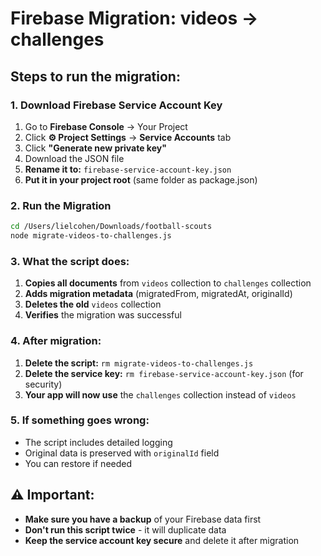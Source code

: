 # Firebase Migration: videos → challenges

## Steps to run the migration:

### 1. Download Firebase Service Account Key

1. Go to **Firebase Console** → Your Project
2. Click **⚙️ Project Settings** → **Service Accounts** tab
3. Click **"Generate new private key"**
4. Download the JSON file 
5. **Rename it to:** `firebase-service-account-key.json`
6. **Put it in your project root** (same folder as package.json)

### 2. Run the Migration

```bash
cd /Users/lielcohen/Downloads/football-scouts
node migrate-videos-to-challenges.js
```

### 3. What the script does:

1. **Copies all documents** from `videos` collection to `challenges` collection
2. **Adds migration metadata** (migratedFrom, migratedAt, originalId)
3. **Deletes the old** `videos` collection 
4. **Verifies** the migration was successful

### 4. After migration:

1. **Delete the script:** `rm migrate-videos-to-challenges.js`
2. **Delete the service key:** `rm firebase-service-account-key.json` (for security)
3. **Your app will now use** the `challenges` collection instead of `videos`

### 5. If something goes wrong:

- The script includes detailed logging
- Original data is preserved with `originalId` field
- You can restore if needed

## ⚠️ Important:

- **Make sure you have a backup** of your Firebase data first
- **Don't run this script twice** - it will duplicate data
- **Keep the service account key secure** and delete it after migration
